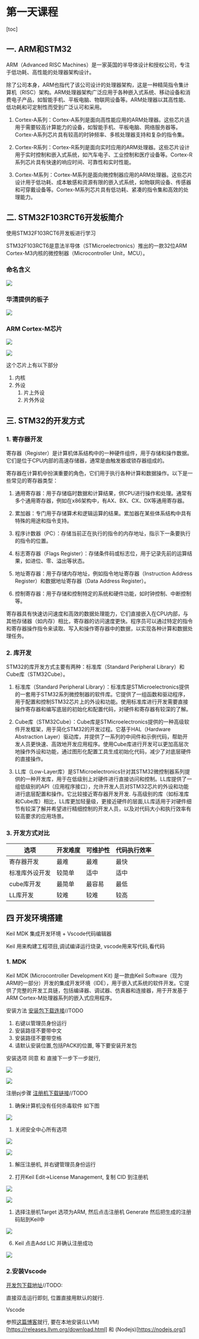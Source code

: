 # 第一天课程

[toc]

## 一. ARM和STM32

ARM（Advanced RISC Machines）是一家英国的半导体设计和授权公司，专注于低功耗、高性能的处理器架构设计。

除了公司本身，ARM也指代了该公司设计的处理器架构，这是一种精简指令集计算机（RISC）架构。ARM处理器架构广泛应用于各种嵌入式系统、移动设备和消费电子产品，如智能手机、平板电脑、物联网设备等。ARM处理器以其高性能、低功耗和可定制性而受到广泛认可和采用。

1. Cortex-A系列：Cortex-A系列是面向高性能应用的ARM处理器。这些芯片适用于需要较高计算能力的设备，如智能手机、平板电脑、网络服务器等。Cortex-A系列芯片具有较高的时钟频率、多核处理器支持和复杂的指令集。

2. Cortex-R系列：Cortex-R系列是面向实时应用的ARM处理器。这些芯片设计用于实时控制和嵌入式系统，如汽车电子、工业控制和医疗设备等。Cortex-R系列芯片具有快速的响应时间、可靠性和实时性能。

3. Cortex-M系列：Cortex-M系列是面向微控制器应用的ARM处理器。这些芯片设计用于低功耗、成本敏感和资源有限的嵌入式系统，如物联网设备、传感器和可穿戴设备等。Cortex-M系列芯片具有低功耗、紧凑的指令集和高效的处理能力。

## 二. STM32F103RCT6开发板简介

使用STM32F103RCT6开发板进行学习

STM32F103RCT6是意法半导体（STMicroelectronics）推出的一款32位ARM Cortex-M3内核的微控制器（Microcontroller Unit，MCU）。 

### 命名含义
![](https://pic2.imgdb.cn/item/64636db90d2dde5777fac9fb.jpg)

### 华清提供的板子
![](https://pic2.imgdb.cn/item/64636f540d2dde5777fc97a3.jpg)

### ARM Cortex-M芯片
![](https://pic2.imgdb.cn/item/64636fb10d2dde5777fcfa4e.jpg)

![](https://pic2.imgdb.cn/item/646372400d2dde577700b125.jpg)

这个芯片上有以下部分

1. 内核
2. 外设
   1. 片上外设
   2. 片外外设


## 三. STM32的开发方式

### 1. 寄存器开发

寄存器（Register）是计算机体系结构中的一种硬件组件，用于存储和操作数据。它们是位于CPU内部的高速存储器，通常是由触发器或锁存器组成的。

寄存器在计算机中扮演重要的角色，它们用于执行各种计算和数据操作。以下是一些常见的寄存器类型：

1. 通用寄存器：用于存储临时数据和计算结果，供CPU进行操作和处理。通常有多个通用寄存器，例如在x86架构中，有AX、BX、CX、DX等通用寄存器。

2. 累加器：专门用于存储算术和逻辑运算的结果。累加器在某些体系结构中具有特殊的用途和指令支持。

3. 程序计数器（PC）：存储当前正在执行的指令的内存地址，指示下一条要执行的指令的位置。

4. 标志寄存器（Flags Register）：存储条件码或标志位，用于记录先前的运算结果，如进位、零、溢出等状态。

5. 地址寄存器：用于存储内存地址，例如指令地址寄存器（Instruction Address Register）和数据地址寄存器（Data Address Register）。

6. 控制寄存器：用于存储和控制特定的系统和硬件功能，如时钟控制、中断控制等。

寄存器具有快速访问速度和高效的数据处理能力，它们直接嵌入在CPU内部，与其他存储器（如内存）相比，寄存器的访问速度更快。程序员可以通过特定的指令和寄存器操作指令来读取、写入和操作寄存器中的数据，以实现各种计算和数据处理任务。

### 2. 库开发

STM32的库开发方式主要有两种：标准库（Standard Peripheral Library）和Cube库（STM32Cube）。

1. 标准库（Standard Peripheral Library）：标准库是STMicroelectronics提供的一套用于STM32系列微控制器的软件库。它提供了一组函数和驱动程序，用于配置和控制STM32芯片上的外设和功能。使用标准库进行开发需要直接操作寄存器和编写底层的初始化和配置代码，对硬件和寄存器有较深的了解。

2. Cube库（STM32Cube）：Cube库是STMicroelectronics提供的一种高级软件开发框架，用于简化STM32的开发过程。它基于HAL（Hardware Abstraction Layer）驱动库，并提供了一系列的中间件和示例代码，帮助开发人员更快速、高效地开发应用程序。使用Cube库进行开发可以更加高层次地操作外设和功能，通过图形化配置工具生成初始化代码，减少了对底层硬件的直接操作。
3. LL库（Low-Layer库）是STMicroelectronics针对其STM32微控制器系列提供的一种开发库，用于在低级别上对硬件进行直接访问和控制。LL库提供了一组低级别的API（应用程序接口），允许开发人员对STM32芯片的外设和功能进行底层配置和操作。它比较接近寄存器开发开发. 与高级别的库（如标准库和Cube库）相比，LL库更加轻量级，更接近硬件的层面,LL库适用于对硬件细节有较深了解并希望进行精细控制的开发人员，以及对代码大小和执行效率有较高要求的应用场景。

### 3. 开发方式对比

| 选项           | 开发难度 | 可维护性 | 代码执行效率 |
| -------------- | -------- | -------- | ------------ |
| 寄存器开发     | 最难     | 最难     | 最快         |
| 标准库外设开发 | 较简单   | 适中     | 适中         |
| cube库开发     | 最简单   | 最容易   | 最低         |
| LL库开发       | 较难     | 较难     | 较高         |


## 四 开发环境搭建
Keil MDK 集成开发环境 + Vscode代码编辑器

Keil 用来构建工程项目,调试编译运行烧录, vscode用来写代码,看代码

### 1. MDK

Keil MDK (Microcontroller Development Kit) 是一款由Keil Software（现为ARM的一部分）开发的集成开发环境（IDE），用于嵌入式系统的软件开发。它提供了完整的开发工具链，包括编译器、调试器、仿真器和连接器，用于开发基于ARM Cortex-M处理器系列的嵌入式应用程序。

安装方法
[安装包下载连接](www.baidu.com)//TODO
1. 右键以管理员身份运行
2. 安装路径不要带中文
3. 安装路径不要带空格
4. 请默认安装位置,包括PACK的位置, 等下要安装开发包

安装选项 同意 和 直接下一步下一步就行, 

![](https://pic2.imgdb.cn/item/64637c6f0d2dde57770fbde5.jpg)

![](https://pic2.imgdb.cn/item/64637c2e0d2dde57770f7258.jpg)


注册pj步骤
[注册机下载链接](www.baidu.com)//TODO

1. 确保计算机没有任何杀毒软件 如下图

![](https://pic2.imgdb.cn/item/64637d0f0d2dde5777109fc1.jpg)

1. 关闭安全中心所有选项
    
![](https://pic2.imgdb.cn/item/64637d410d2dde577710d9db.jpg)

![](https://pic2.imgdb.cn/item/64637d410d2dde577710d9db.jpg)

1. 解压注册机, 并右键管理员身份运行


4. 打开Keil Edit->License Management, 复制 CID 到注册机
    
![](https://pic2.imgdb.cn/item/64637e1d0d2dde577711fada.jpg)

![](https://pic2.imgdb.cn/item/64637e720d2dde57771292fc.jpg)

1. 选择注册机Target 选项为ARM, 然后点击注册机 Generate 然后把生成的注册码贴到Keil中

![](https://pic2.imgdb.cn/item/64637efa0d2dde5777139226.jpg)


6. Keil 点击Add LIC 并确认注册成功

![](https://pic2.imgdb.cn/item/64637f5c0d2dde5777142a65.jpg)


### 2.安装Vscode

[开发包下载地址]()//TODO:

直接双击运行即刻, 位置直接用默认的就行. 

Vscode

参照[这篇博客](https://blog.csdn.net/qq_40296855/article/details/114819808)就行, 要在本地安装(LLVM)[https://releases.llvm.org/download.html] 和 (Nodejs)[https://nodejs.org/]

